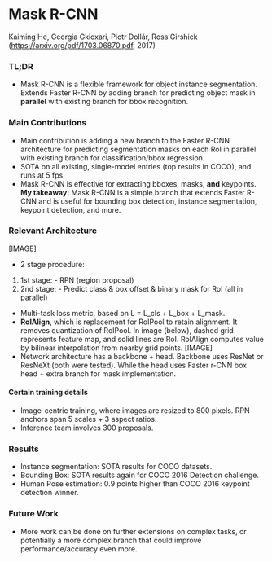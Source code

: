 # Mask R-CNN

Kaiming He, Georgia Gkioxari, Piotr Dollár, Ross Girshick
(https://arxiv.org/pdf/1703.06870.pdf, 2017)

### TL;DR
- Mask R-CNN is a flexible framework for object instance segmentation. Extends Faster R-CNN by adding branch for predicting object mask in **parallel** with existing branch for bbox recognition.

### Main Contributions
- Main contribution is adding a new branch to the Faster R-CNN architecture for predicting segmentation masks on each RoI in parallel with existing branch for classification/bbox regression.
- SOTA on all existing, single-model entries (top results in COCO), and runs at 5 fps.
- Mask R-CNN is effective for extracting bboxes, masks, **and** keypoints.
**My takeaway:** Mask R-CNN is a simple branch that extends Faster R-CNN and is useful for bounding box detection, instance segmentation, keypoint detection, and more.

### Relevant Architecture
[IMAGE]
-  2 stage procedure:
  1. 1st stage: - RPN (region proposal)
  2. 2nd stage: - Predict class & box offset & binary mask for RoI (all in parallel)

- Multi-task loss metric, based on L = L_cls + L_box + L_mask.
- **RoIAlign**, which is replacement for RoIPool to retain alignment. It removes quantization of RoIPool. In image (below), dashed grid represents feature map, and solid lines are RoI. RoIAlign computes value by bilinear interpolation from nearby grid points.
[IMAGE]
- Network architecture has a backbone + head. Backbone uses ResNet or ResNeXt (both were tested). While the head uses Faster r-CNN box head + extra branch for mask implementation.

#### Certain training details
- Image-centric training, where images are resized to 800 pixels. RPN anchors span 5 scales + 3 aspect ratios.
- Inference team involves 300 proposals.

### Results
- Instance segmentation: SOTA results for COCO datasets.
- Bounding Box: SOTA results again for COCO 2016 Detection challenge.
- Human Pose estimation: 0.9 points higher than COCO 2016 keypoint detection winner.

### Future Work
- More work can be done on further extensions on complex tasks, or potentially a more complex branch that could improve performance/accuracy even more.
